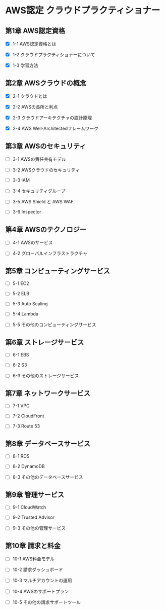 # AWS認定 クラウドプラクティショナー

## 第1章 AWS認定資格

- [x] 1-1 AWS認定資格とは

- [x] 1-2 クラウドプラクティショナーについて

- [x] 1-3 学習方法

## 第2章 AWSクラウドの概念

- [x] 2-1 クラウドとは

- [x] 2-2 AWSの長所と利点

- [x] 2-3 クラウドアーキテクチャの設計原理

- [x] 2-4 AWS Well-Architectedフレームワーク

## 第3章 AWSのセキュリティ

- [ ] 3-1 AWSの責任共有モデル

- [ ] 3-2 AWSクラウドのセキュリティ

- [ ] 3-3 IAM

- [ ] 3-4 セキュリティグループ

- [ ] 3-5 AWS Shield と AWS WAF

- [ ] 3-6 Inspector

## 第4章 AWSのテクノロジー

- [ ] 4-1 AWSのサービス

- [ ] 4-2 グローバルインフラストラクチャ

## 第5章 コンピューティングサービス

- [ ] 5-1 EC2

- [ ] 5-2 ELB

- [ ] 5-3 Auto Scaling

- [ ] 5-4 Lambda

- [ ] 5-5 その他のコンピューティングサービス

## 第6章 ストレージサービス

- [ ] 6-1 EBS

- [ ] 6-2 S3

- [ ] 6-3 その他のストレージサービス

## 第7章 ネットワークサービス

- [ ] 7-1 VPC

- [ ] 7-2 CloudFront

- [ ] 7-3 Route 53

## 第8章 データベースサービス

- [ ] 8-1 RDS

- [ ] 8-2 DynamoDB

- [ ] 8-3 その他のデータベースサービス

## 第9章 管理サービス

- [ ] 9-1 CloudWatch

- [ ] 9-2 Trusted Advisor

- [ ] 9-3 その他の管理サービス

## 第10章 請求と料金

- [ ] 10-1 AWS料金モデル

- [ ] 10-2 請求ダッシュボード

- [ ] 10-3 マルチアカウントの運用

- [ ] 10-4 AWSのサポートプラン

- [ ] 10-5 その他の請求サポートツール
